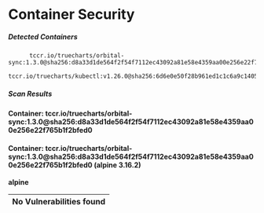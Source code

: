 # Container Security

##### Detected Containers

          tccr.io/truecharts/orbital-sync:1.3.0@sha256:d8a33d1de564f2f54f7112ec43092a81e58e4359aa00e256e22f765b1f2bfed0
          tccr.io/truecharts/kubectl:v1.26.0@sha256:6d6e0e50f28b961ed1c1c6a9c140553238641591fbdc9ac7c1a348636f78c552

##### Scan Results

**Container: tccr.io/truecharts/orbital-sync:1.3.0@sha256:d8a33d1de564f2f54f7112ec43092a81e58e4359aa00e256e22f765b1f2bfed0**

#### Container: tccr.io/truecharts/orbital-sync:1.3.0@sha256:d8a33d1de564f2f54f7112ec43092a81e58e4359aa00e256e22f765b1f2bfed0 (alpine 3.16.2)
    

**alpine**

      
| No Vulnerabilities found         |
|:---------------------------------|

      

